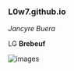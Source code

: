 ### L0w7.github.io
*Jancyre Buera*

LG **Brebeuf**


![images](https://user-images.githubusercontent.com/122419019/212209241-a2e4aa6b-3a81-4db4-881c-176c492172e2.jpg)
